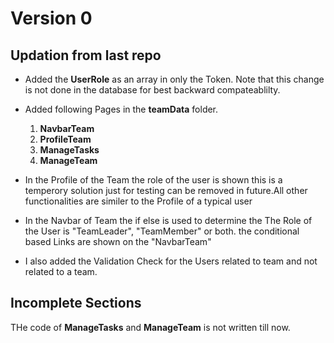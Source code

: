 # Version 0

## Updation from last repo

- Added the **UserRole** as an array in only the Token. Note that this change is not done in the database for best backward compateablilty.
- Added following Pages in the **teamData** folder.

  1. **NavbarTeam**
  2. **ProfileTeam**
  3. **ManageTasks**
  4. **ManageTeam**

- In the Profile of the Team the role of the user is shown this is a temperory solution just for testing can be removed in future.All other functionalities are similer to the Profile of a typical user
- In the Navbar of Team the if else is used to determine the The Role of the User is "TeamLeader", "TeamMember" or both. the conditional based Links are shown on the "NavbarTeam"
- I also added the Validation Check for the Users related to team and not related to a team.

## Incomplete Sections

THe code of **ManageTasks** and **ManageTeam** is not written till now.
